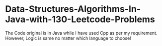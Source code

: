# Data-Structures-Algorithms-In-Java-with-130-Leetcode-Problems
The  Code original is in Java while I have used Cpp as per my requirement. However, Logic is same no matter which language to choose!
